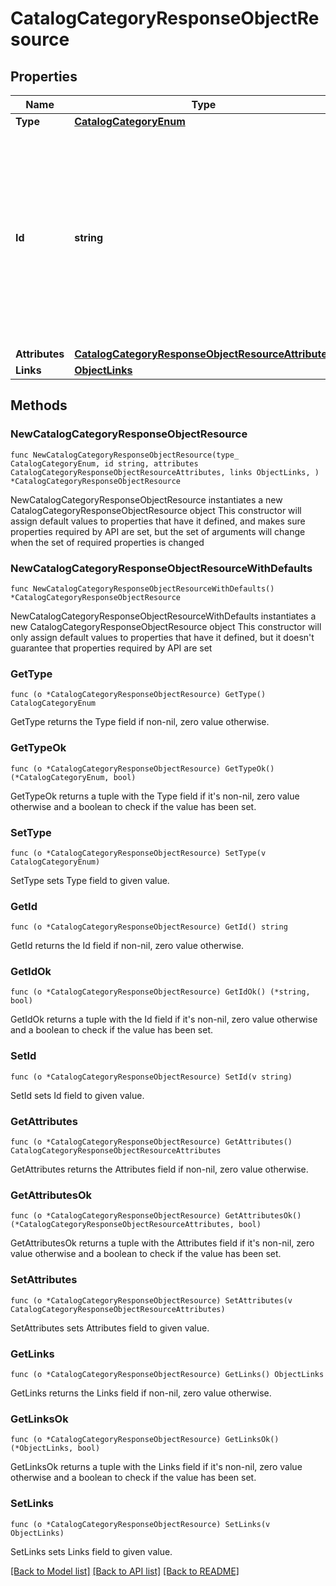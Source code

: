 # CatalogCategoryResponseObjectResource

## Properties

Name | Type | Description | Notes
------------ | ------------- | ------------- | -------------
**Type** | [**CatalogCategoryEnum**](CatalogCategoryEnum.md) |  | 
**Id** | **string** | The catalog category ID is a compound ID (string), with format: &#x60;{integration}:::{catalog}:::{external_id}&#x60;. Currently, the only supported integration type is &#x60;$custom&#x60;, and the only supported catalog is &#x60;$default&#x60;. | 
**Attributes** | [**CatalogCategoryResponseObjectResourceAttributes**](CatalogCategoryResponseObjectResourceAttributes.md) |  | 
**Links** | [**ObjectLinks**](ObjectLinks.md) |  | 

## Methods

### NewCatalogCategoryResponseObjectResource

`func NewCatalogCategoryResponseObjectResource(type_ CatalogCategoryEnum, id string, attributes CatalogCategoryResponseObjectResourceAttributes, links ObjectLinks, ) *CatalogCategoryResponseObjectResource`

NewCatalogCategoryResponseObjectResource instantiates a new CatalogCategoryResponseObjectResource object
This constructor will assign default values to properties that have it defined,
and makes sure properties required by API are set, but the set of arguments
will change when the set of required properties is changed

### NewCatalogCategoryResponseObjectResourceWithDefaults

`func NewCatalogCategoryResponseObjectResourceWithDefaults() *CatalogCategoryResponseObjectResource`

NewCatalogCategoryResponseObjectResourceWithDefaults instantiates a new CatalogCategoryResponseObjectResource object
This constructor will only assign default values to properties that have it defined,
but it doesn't guarantee that properties required by API are set

### GetType

`func (o *CatalogCategoryResponseObjectResource) GetType() CatalogCategoryEnum`

GetType returns the Type field if non-nil, zero value otherwise.

### GetTypeOk

`func (o *CatalogCategoryResponseObjectResource) GetTypeOk() (*CatalogCategoryEnum, bool)`

GetTypeOk returns a tuple with the Type field if it's non-nil, zero value otherwise
and a boolean to check if the value has been set.

### SetType

`func (o *CatalogCategoryResponseObjectResource) SetType(v CatalogCategoryEnum)`

SetType sets Type field to given value.


### GetId

`func (o *CatalogCategoryResponseObjectResource) GetId() string`

GetId returns the Id field if non-nil, zero value otherwise.

### GetIdOk

`func (o *CatalogCategoryResponseObjectResource) GetIdOk() (*string, bool)`

GetIdOk returns a tuple with the Id field if it's non-nil, zero value otherwise
and a boolean to check if the value has been set.

### SetId

`func (o *CatalogCategoryResponseObjectResource) SetId(v string)`

SetId sets Id field to given value.


### GetAttributes

`func (o *CatalogCategoryResponseObjectResource) GetAttributes() CatalogCategoryResponseObjectResourceAttributes`

GetAttributes returns the Attributes field if non-nil, zero value otherwise.

### GetAttributesOk

`func (o *CatalogCategoryResponseObjectResource) GetAttributesOk() (*CatalogCategoryResponseObjectResourceAttributes, bool)`

GetAttributesOk returns a tuple with the Attributes field if it's non-nil, zero value otherwise
and a boolean to check if the value has been set.

### SetAttributes

`func (o *CatalogCategoryResponseObjectResource) SetAttributes(v CatalogCategoryResponseObjectResourceAttributes)`

SetAttributes sets Attributes field to given value.


### GetLinks

`func (o *CatalogCategoryResponseObjectResource) GetLinks() ObjectLinks`

GetLinks returns the Links field if non-nil, zero value otherwise.

### GetLinksOk

`func (o *CatalogCategoryResponseObjectResource) GetLinksOk() (*ObjectLinks, bool)`

GetLinksOk returns a tuple with the Links field if it's non-nil, zero value otherwise
and a boolean to check if the value has been set.

### SetLinks

`func (o *CatalogCategoryResponseObjectResource) SetLinks(v ObjectLinks)`

SetLinks sets Links field to given value.



[[Back to Model list]](../README.md#documentation-for-models) [[Back to API list]](../README.md#documentation-for-api-endpoints) [[Back to README]](../README.md)


